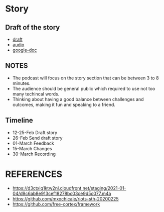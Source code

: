 # Story 

## Draft of the story 
* [draft](text/README.md)
* [audio](audio/)
* [google-doc](https://docs.google.com/document/d/1cxfyPAyZOuOBYjbrxAFPHDmYIQ36eRzPmcPntF3UluU/edit)

## NOTES
* The podcast will focus on the story section that can be between 3 to 8 minutes.
* The audience should be general public which required to use not too many techincal words.
* Thinking about having a good balance between challenges and outcomes, making it fun and speaking to a friend.

## Timeline
* 12-25-Feb Draft story
* 26-Feb Send draft story
* 01-March Feedback
* 15-March Changes
* 30-March Recording

# REFERENCES 
* https://d3ctxlq1ktw2nl.cloudfront.net/staging/2021-01-04/d9c6ab8e913cef18278bc03ce9d5c077.m4a 
* https://github.com/mxochicale/riots-sth-20200225
* https://github.com/free-cortex/framework

